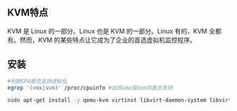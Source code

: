 ## KVM特点

KVM 是 Linux 的一部分。Linux 也是 KVM 的一部分。Linux 有的，KVM 全都有。然而，KVM 的某些特点让它成为了企业的首选虚拟机监控程序。

## 安装

```bash
#判断CPU是否支持虚拟化
egrep '(vmx|svm)' /proc/cpuinfo #出现vmx或svm则表示支持

sudo apt-get install -y qemu-kvm virtinst libvirt-daemon-system libvirt-clients bridge-utils
```
